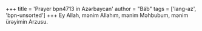 +++
title = 'Prayer bpn4713 in Azərbaycan'
author = "Báb"
tags = ['lang-az', 'bpn-unsorted']
+++
Ey Allah, mənim Allahım, mənim Məhbubum, mənim ürəyimin Arzusu.
